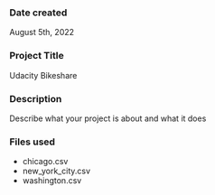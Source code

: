 ### Date created
August 5th, 2022

### Project Title
Udacity Bikeshare

### Description
Describe what your project is about and what it does

### Files used
- chicago.csv
- new_york_city.csv
- washington.csv